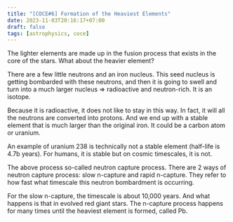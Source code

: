 ```yaml
---
title: "[COCE#6] Formation of the Heaviest Elements"
date: 2023-11-03T20:16:17+07:00
draft: false
tags: [astrophysics, coce]
---
```


The lighter elements are made up in the fusion process that exists in the core of the stars. What about the heavier element?

There are a few little neutrons and an iron nucleus. This seed nucleus is getting bombarded with these neutrons, and then it is going to swell and turn into a much larger nucleus ⇒ radioactive and neutron-rich. It is an isotope.

Because it is radioactive, it does not like to stay in this way. In fact, it will all the neutrons are converted into protons. And we end up with a stable element that is much larger than the original iron. It could be a carbon atom or uranium.

An example of uranium 238 is technically not a stable element (half-life is 4.7b years). For humans, it is stable but on cosmic timescales, it is not.

The above process so-called neutron capture process. There are 2 ways of neutron capture process: slow n-capture and rapid n-capture. They refer to how fast what timescale this neutron bombardment is occurring.

For the slow n-capture, the timescale is about 10,000 years. And what happens is that in evolved red giant stars. The n-capture process happens for many times until the heaviest element is formed, called Pb.